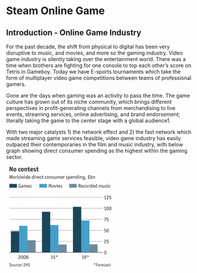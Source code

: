 # Steam Online Game
## Introduction - Online Game Industry
For the past decade, the shift from physical to digital has been very disruptive to music, and movies, and more so the gaming industry. Video game industry is silently taking over the entertainment world. There was a time when brothers are fighting for one console to top each other’s score on Tetris in Gameboy. Today we have E-sports tournaments which take the form of multiplayer video game competitions between teams of professional gamers.

Gone are the days when gaming was an activity to pass the time. The game culture has grown out of its niche community, which brings different perspectives in profit-generating channels from merchandising to live events, streaming services, online advertising, and brand endorsement; literally taking the game to the center stage with a global audience1.

With two major catalysts 1) the network effect and 2) the fast network which made streaming game services feasible, video game industry has easily outpaced their contemporaries in the film and music industry, with below graph showing direct consumer spending as the highest within the gaming sector.

<img  src="./images/1.png" alt="market trending" width="300"/>

